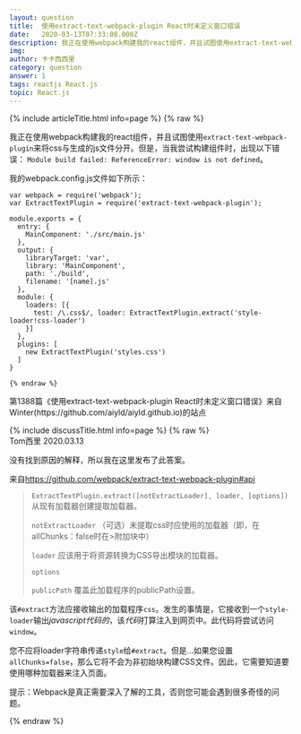 ```yaml
---
layout: question
title:  使用extract-text-webpack-plugin React时未定义窗口错误
date:   2020-03-13T07:33:08.000Z
description: 我正在使用webpack构建我的react组件，并且试图使用extract-text-webpack-plugin来将css与生成的js文件分开。但是，当...
img: 
author: 卡卡西西里
category: question
answer: 1
tags: reactjs React.js
topic: React.js
---
```

<div class="article-root">
  <div class="article">
    {% include articleTitle.html info=page %}
    {% raw %}
    <div class="article-content"><p><font style="vertical-align: inherit;"><font style="vertical-align: inherit;">我正在使用webpack构建我的react组件，并且试图使用</font></font><code>extract-text-webpack-plugin</code><font style="vertical-align: inherit;"><font style="vertical-align: inherit;">来将css与生成的js文件分开。</font><font style="vertical-align: inherit;">但是，当我尝试构建组件时，出现以下错误：
 </font></font><code>Module build failed: ReferenceError: window is not defined</code><font style="vertical-align: inherit;"><font style="vertical-align: inherit;">。</font></font></p>

<p><font style="vertical-align: inherit;"><font style="vertical-align: inherit;">我的webpack.config.js文件如下所示：</font></font></p>

<pre class="lang-js prettyprint-override"><code>var webpack = require('webpack');<font></font>
var ExtractTextPlugin = require('extract-text-webpack-plugin');<font></font>
<font></font>
module.exports = {<font></font>
  entry: {<font></font>
    MainComponent: './src/main.js'<font></font>
  },<font></font>
  output: {<font></font>
    libraryTarget: 'var',<font></font>
    library: 'MainComponent',<font></font>
    path: './build',<font></font>
    filename: '[name].js'<font></font>
  },<font></font>
  module: {<font></font>
    loaders: [{<font></font>
      test: /\.css$/, loader: ExtractTextPlugin.extract('style-loader!css-loader')<font></font>
    }]<font></font>
  },<font></font>
  plugins: [<font></font>
    new ExtractTextPlugin('styles.css')<font></font>
  ]<font></font>
}<font></font>
</code></pre></div>
    {% endraw %}
  </div>
  <p class="winter_mark">第1388篇《使用extract-text-webpack-plugin React时未定义窗口错误》来自Winter(https://github.com/aiyld/aiyld.github.io)的站点</p>
  <div class="discuss-wrapper">
    {% include discussTitle.html info=page %}
    {% raw %}
    <div class="discuss-item">
        <div class="discuss-parent">
          <div class="discuss-meta">
            <span class="discuss-user">Tom西里</span>
            <span class="discuss-time">2020.03.13</span>
          </div>
          <div class="discuss-comment"><p><font style="vertical-align: inherit;"><font style="vertical-align: inherit;">没有找到原因的解释，所以我在这里发布了此答案。</font></font></p>

<p><font style="vertical-align: inherit;"><font style="vertical-align: inherit;">来自</font></font><a href="https://github.com/webpack/extract-text-webpack-plugin#api"><font style="vertical-align: inherit;"><font style="vertical-align: inherit;">https://github.com/webpack/extract-text-webpack-plugin#api</font></font></a></p>

<blockquote>
  <p><code>ExtractTextPlugin.extract([notExtractLoader], loader, [options])</code><font style="vertical-align: inherit;"><font style="vertical-align: inherit;">
  从现有加载器创建提取加载器。</font></font></p>
  
  <p><code>notExtractLoader</code><font style="vertical-align: inherit;"><font style="vertical-align: inherit;"> （可选）未提取css时应使用的加载器（即，在allChunks：false时在&gt;附加块中）</font></font></p>
  
  <p><code>loader</code><font style="vertical-align: inherit;"><font style="vertical-align: inherit;"> 应该用于将资源转换为CSS导出模块的加载器。</font></font></p>
  
  <p><code>options</code></p>
  
  <p><code>publicPath</code><font style="vertical-align: inherit;"><font style="vertical-align: inherit;"> 覆盖此加载程序的publicPath设置。</font></font></p>
</blockquote>

<p><font style="vertical-align: inherit;"><font style="vertical-align: inherit;">该</font></font><code>#extract</code><font style="vertical-align: inherit;"><font style="vertical-align: inherit;">方法应接收输出的加载程序</font></font><code>css</code><font style="vertical-align: inherit;"><font style="vertical-align: inherit;">。</font><font style="vertical-align: inherit;">发生的事情是，它接收到一个</font></font><code>style-loader</code><font style="vertical-align: inherit;"><font style="vertical-align: inherit;">输出</font></font><em><font style="vertical-align: inherit;"><font style="vertical-align: inherit;">javascript代码的</font></font></em><font style="vertical-align: inherit;"><font style="vertical-align: inherit;">，该</font><em><font style="vertical-align: inherit;">代码</font></em><font style="vertical-align: inherit;">打算注入到网页中。</font><font style="vertical-align: inherit;">此代码将尝试访问</font></font><code>window</code><font style="vertical-align: inherit;"><font style="vertical-align: inherit;">。</font></font></p>

<p><font style="vertical-align: inherit;"><font style="vertical-align: inherit;">您不应将loader字符串传递</font></font><code>style</code><font style="vertical-align: inherit;"><font style="vertical-align: inherit;">给</font></font><code>#extract</code><font style="vertical-align: inherit;"><font style="vertical-align: inherit;">。</font><font style="vertical-align: inherit;">但是...如果您设置</font></font><code>allChunks=false</code><font style="vertical-align: inherit;"><font style="vertical-align: inherit;">，那么它将不会为非初始块构建CSS文件。</font><font style="vertical-align: inherit;">因此，它需要知道要使用哪种加载器来注入页面。</font></font></p>

<p><font style="vertical-align: inherit;"><font style="vertical-align: inherit;">提示：Webpack是真正需要深入了解的工具，否则您可能会遇到很多奇怪的问题。</font></font></p></div>
        </div></div>
    {% endraw %}
  </div>
<div>
